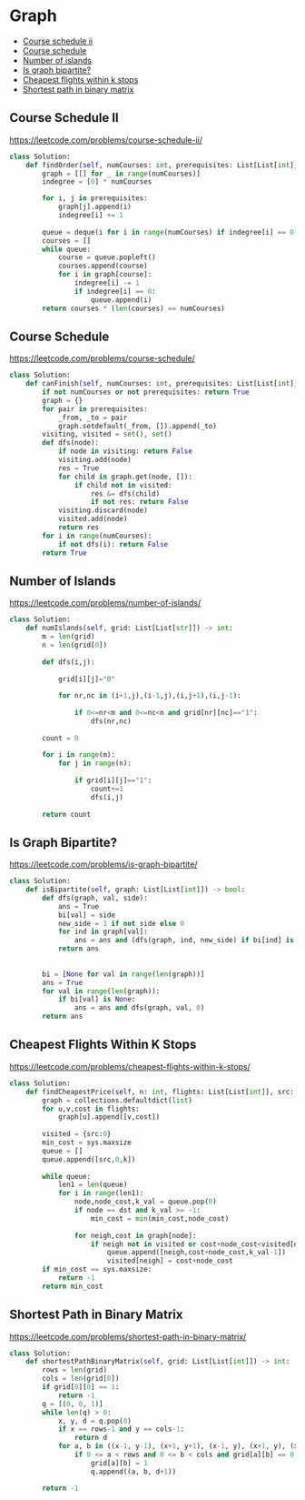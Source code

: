# Graph

+ [Course schedule ii](#course-schedule-ii)
+ [Course schedule](#course-schedule)
+ [Number of islands](#number-of-islands)
+ [Is graph bipartite?](#is-graph-bipartite?)
+ [Cheapest flights within k stops](#cheapest-flights-within-k-stops)
+ [Shortest path in binary matrix](#shortest-path-in-binary-matrix)

## Course Schedule II

https://leetcode.com/problems/course-schedule-ii/

```python
class Solution:
    def findOrder(self, numCourses: int, prerequisites: List[List[int]]) -> List[int]:
        graph = [[] for _ in range(numCourses)]
        indegree = [0] * numCourses

        for i, j in prerequisites:
            graph[j].append(i)
            indegree[i] += 1 
            
        queue = deque(i for i in range(numCourses) if indegree[i] == 0)
        courses = []
        while queue:
            course = queue.popleft()
            courses.append(course)
            for i in graph[course]:
                indegree[i] -= 1
                if indegree[i] == 0:
                    queue.append(i)
        return courses * (len(courses) == numCourses)
```

## Course Schedule

https://leetcode.com/problems/course-schedule/

```python
class Solution:
    def canFinish(self, numCourses: int, prerequisites: List[List[int]]) -> bool:
        if not numCourses or not prerequisites: return True
        graph = {}
        for pair in prerequisites:
            _from, _to = pair
            graph.setdefault(_from, []).append(_to)
        visiting, visited = set(), set()
        def dfs(node):
            if node in visiting: return False
            visiting.add(node)
            res = True
            for child in graph.get(node, []):
                if child not in visited:
                    res &= dfs(child)
                    if not res: return False
            visiting.discard(node)
            visited.add(node)
            return res
        for i in range(numCourses):
            if not dfs(i): return False
        return True
```

## Number of Islands

https://leetcode.com/problems/number-of-islands/

```python
class Solution:
    def numIslands(self, grid: List[List[str]]) -> int:
        m = len(grid)
        n = len(grid[0])
        
        def dfs(i,j):
            
            grid[i][j]="0"
            
            for nr,nc in (i+1,j),(i-1,j),(i,j+1),(i,j-1):
                
                if 0<=nr<m and 0<=nc<n and grid[nr][nc]=="1":
                    dfs(nr,nc)
        
        count = 0
        
        for i in range(m):
            for j in range(n):
                
                if grid[i][j]=="1":
                    count+=1
                    dfs(i,j)
        
        return count
```

## Is Graph Bipartite?

https://leetcode.com/problems/is-graph-bipartite/

```python
class Solution:
    def isBipartite(self, graph: List[List[int]]) -> bool:
        def dfs(graph, val, side):
            ans = True
            bi[val] = side
            new_side = 1 if not side else 0
            for ind in graph[val]:
                ans = ans and (dfs(graph, ind, new_side) if bi[ind] is None else False if bi[ind] != new_side else True)
            return ans
        
        
        bi = [None for val in range(len(graph))]
        ans = True
        for val in range(len(graph)):
            if bi[val] is None:
                ans = ans and dfs(graph, val, 0)
        return ans
```

## Cheapest Flights Within K Stops

https://leetcode.com/problems/cheapest-flights-within-k-stops/

```python
class Solution:
    def findCheapestPrice(self, n: int, flights: List[List[int]], src: int, dst: int, k: int) -> int:
        graph = collections.defaultdict(list)
        for u,v,cost in flights:
            graph[u].append([v,cost])
        
        visited = {src:0}
        min_cost = sys.maxsize
        queue = []
        queue.append([src,0,k])
        
        while queue:
            len1 = len(queue)    
            for i in range(len1):
                node,node_cost,k_val = queue.pop(0)
                if node == dst and k_val >= -1:
                    min_cost = min(min_cost,node_cost)
                
                for neigh,cost in graph[node]:
                    if neigh not in visited or cost+node_cost<visited[neigh]:
                        queue.append([neigh,cost+node_cost,k_val-1])
                        visited[neigh] = cost+node_cost
        if min_cost == sys.maxsize:
            return -1
        return min_cost
```

## Shortest Path in Binary Matrix

https://leetcode.com/problems/shortest-path-in-binary-matrix/

```python
class Solution:
    def shortestPathBinaryMatrix(self, grid: List[List[int]]) -> int:
        rows = len(grid)
        cols = len(grid[0])
        if grid[0][0] == 1:
            return -1
        q = [(0, 0, 1)]
        while len(q) > 0:
            x, y, d = q.pop(0)
            if x == rows-1 and y == cols-1:
                return d
            for a, b in ((x-1, y-1), (x+1, y+1), (x-1, y), (x+1, y), (x, y-1), (x, y+1), (x-1, y+1), (x+1, y-1)):
                if 0 <= a < rows and 0 <= b < cols and grid[a][b] == 0:
                    grid[a][b] = 1
                    q.append((a, b, d+1))

        return -1
```